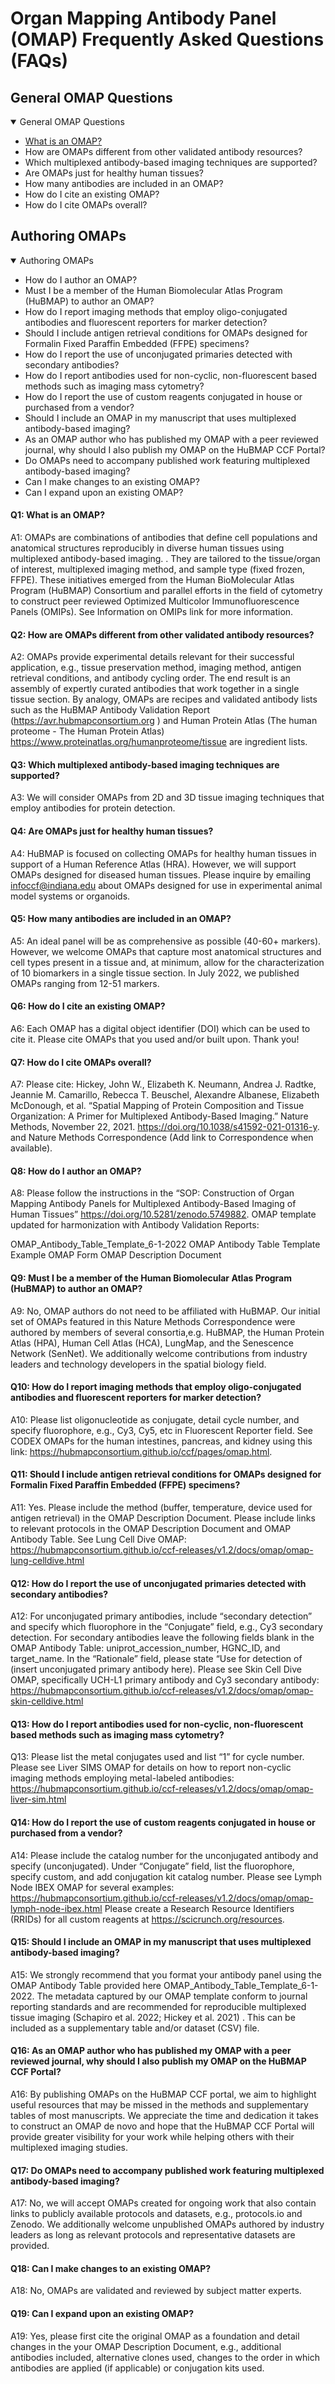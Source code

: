 # Organ Mapping Antibody Panel (OMAP) Frequently Asked Questions (FAQs)
  
## General OMAP Questions
<details open>
<summary>General OMAP Questions</summary>
  <ul>
    <li><a href="#q1-what-is-an-omap">What is an OMAP?</a></li>
    <li>How are OMAPs different from other validated antibody resources?</li>
    <li>Which multiplexed antibody-based imaging techniques are supported?</li>
    <li>Are OMAPs just for healthy human tissues?</li>
    <li>How many antibodies are included in an OMAP?</li>
    <li>How do I cite an existing OMAP?</li>
    <li>How do I cite OMAPs overall?</li>
  </ul>
</details>

## Authoring OMAPs
<details open>
<summary>Authoring OMAPs</summary>
<ul><li>How do I author an OMAP?<br>
<li>Must I be a member of the Human Biomolecular Atlas Program (HuBMAP) to author an OMAP?<br>
<li>How do I report imaging methods that employ oligo-conjugated antibodies and fluorescent reporters for marker detection?<br>
<li>Should I include antigen retrieval conditions for OMAPs designed for Formalin Fixed Paraffin Embedded (FFPE) specimens?<br>
<li>How do I report the use of unconjugated primaries detected with secondary antibodies?<br>
<li>How do I report antibodies used for non-cyclic, non-fluorescent based methods such as imaging mass cytometry?<br>
<li>How do I report the use of custom reagents conjugated in house or purchased from a vendor?<br>
<li>Should I include an OMAP in my manuscript that uses multiplexed antibody-based imaging?<br>
<li>As an OMAP author who has published my OMAP with a peer reviewed journal, why should I also publish my OMAP on the HuBMAP CCF Portal?<br>
<li>Do OMAPs need to accompany published work featuring multiplexed antibody-based imaging?<br>
<li>Can I make changes to an existing OMAP?<br>
<li>Can I expand upon an existing OMAP?<br><ul>
</details>

#### Q1: What is an OMAP?<br>
A1: OMAPs are combinations of antibodies that define cell populations and anatomical structures reproducibly in diverse human tissues using  multiplexed antibody-based  imaging. . They are tailored to the tissue/organ of interest, multiplexed imaging method, and sample type (fixed frozen, FFPE). These initiatives emerged from the Human BioMolecular Atlas Program (HuBMAP) Consortium and parallel efforts in the field of cytometry to construct peer reviewed Optimized Multicolor Immunofluorescence Panels (OMIPs). See Information on OMIPs link for more information.
#### Q2: How are OMAPs different from other validated antibody resources?
A2: OMAPs provide experimental details relevant for their successful application, e.g., tissue preservation method, imaging method, antigen retrieval conditions, and antibody cycling order. The end result is an assembly of expertly curated antibodies that work together in a single tissue section. By analogy, OMAPs are recipes and validated antibody lists such as the HuBMAP Antibody Validation Report (https://avr.hubmapconsortium.org ) and Human Protein Atlas (The human proteome - The Human Protein Atlas) https://www.proteinatlas.org/humanproteome/tissue are ingredient lists.
#### Q3: Which multiplexed antibody-based imaging techniques are supported?
A3: We will consider OMAPs from 2D and 3D tissue imaging techniques that employ antibodies for protein detection.
#### Q4: Are OMAPs just for healthy human tissues?
A4: HuBMAP is focused on collecting OMAPs for healthy human tissues in support of a Human Reference Atlas (HRA). However, we will support OMAPs designed for diseased human tissues. Please inquire by emailing infoccf@indiana.edu about OMAPs designed for use in experimental animal model systems or organoids.
#### Q5: How many antibodies are included in an OMAP?
A5: An ideal panel will be as comprehensive as possible (40-60+ markers). However, we welcome OMAPs that capture most anatomical structures and cell types present in a tissue and, at minimum, allow for the characterization of 10 biomarkers in a single tissue section. In July 2022, we published OMAPs ranging from 12-51 markers. 
#### Q6: How do I cite an existing OMAP?
A6: Each OMAP has a digital object identifier (DOI) which can be used to cite it. Please cite OMAPs that you used and/or built upon. Thank you!
#### Q7: How do I cite OMAPs overall?
A7: Please cite: Hickey, John W., Elizabeth K. Neumann, Andrea J. Radtke, Jeannie M. Camarillo, Rebecca T. Beuschel, Alexandre Albanese, Elizabeth McDonough, et al. “Spatial Mapping of Protein Composition and Tissue Organization: A Primer for Multiplexed Antibody-Based Imaging.” Nature Methods, November 22, 2021. https://doi.org/10.1038/s41592-021-01316-y.
and Nature Methods Correspondence (Add link to Correspondence when available).

#### Q8: How do I author an OMAP?
A8: Please follow the instructions in the “SOP: Construction of Organ Mapping Antibody Panels for Multiplexed Antibody-Based Imaging of Human Tissues” https://doi.org/10.5281/zenodo.5749882. 
OMAP template updated for harmonization with Antibody Validation Reports:

OMAP_Antibody_Table_Template_6-1-2022 OMAP Antibody Table Template
Example OMAP Form OMAP Description Document

#### Q9: Must I be a member of the Human Biomolecular Atlas Program (HuBMAP) to author an OMAP?
A9: No, OMAP authors do not need to be affiliated with HuBMAP.  Our initial set of OMAPs featured in this Nature Methods Correspondence were authored by members of several consortia,e.g. HuBMAP, the Human Protein Atlas (HPA), Human Cell Atlas (HCA), LungMap, and the Senescence Network (SenNet). We additionally welcome contributions from industry leaders and technology developers in the spatial biology field.

#### Q10: How do I report imaging methods that employ oligo-conjugated antibodies and fluorescent reporters for marker detection?
A10: Please list oligonucleotide as conjugate, detail cycle number, and specify fluorophore, e.g., Cy3, Cy5, etc in Fluorescent Reporter field. See CODEX OMAPs for the human intestines, pancreas, and kidney using this link:
https://hubmapconsortium.github.io/ccf/pages/omap.html.

#### Q11: Should I include antigen retrieval conditions for OMAPs designed for Formalin Fixed Paraffin Embedded (FFPE) specimens?
A11: Yes. Please include the method (buffer, temperature, device used for antigen retrieval) in the OMAP Description Document. Please include links to relevant protocols in the OMAP Description Document and OMAP Antibody Table. See Lung Cell Dive OMAP: 
https://hubmapconsortium.github.io/ccf-releases/v1.2/docs/omap/omap-lung-celldive.html

#### Q12: How do I report the use of unconjugated primaries detected with secondary antibodies?
A12: For unconjugated primary antibodies, include “secondary detection” and specify which fluorophore in the “Conjugate” field, e.g., Cy3 secondary detection. For secondary antibodies leave the following fields blank in the OMAP Antibody Table: uniprot_accession_number, HGNC_ID, and target_name. In the “Rationale” field, please state “Use for detection of (insert unconjugated primary antibody here). Please see Skin Cell Dive OMAP, specifically UCH-L1 primary antibody and Cy3 secondary antibody: 
https://hubmapconsortium.github.io/ccf-releases/v1.2/docs/omap/omap-skin-celldive.html 

#### Q13: How do I report antibodies used for non-cyclic, non-fluorescent based methods such as imaging mass cytometry?
Q13: Please list the metal conjugates used and list “1” for cycle number. Please see Liver SIMS OMAP for details on how to report non-cyclic imaging methods employing metal-labeled antibodies: 
https://hubmapconsortium.github.io/ccf-releases/v1.2/docs/omap/omap-liver-sim.html

#### Q14: How do I report the use of custom reagents conjugated in house or purchased from a vendor?
A14: Please include the catalog number for the unconjugated antibody and specify (unconjugated). Under “Conjugate” field, list the fluorophore, specify custom, and add conjugation kit catalog number. Please see Lymph Node IBEX OMAP for several examples: 
https://hubmapconsortium.github.io/ccf-releases/v1.2/docs/omap/omap-lymph-node-ibex.html
Please create a Research Resource Identifiers (RRIDs) for all custom reagents at https://scicrunch.org/resources.

#### Q15: Should I include an OMAP in my manuscript that uses multiplexed antibody-based imaging?
A15: We strongly recommend that you format your antibody panel using the OMAP Antibody Table provided here OMAP_Antibody_Table_Template_6-1-2022. The metadata captured by our OMAP template conform to journal reporting standards and are recommended for reproducible multiplexed tissue imaging (Schapiro et al. 2022; Hickey et al. 2021) . This can be included as a supplementary table and/or dataset (CSV) file.

#### Q16: As an OMAP author who has published my OMAP with a peer reviewed journal, why should I also publish my OMAP on the HuBMAP CCF Portal?
A16: By publishing OMAPs on the HuBMAP CCF portal, we aim to highlight useful resources that may be missed in the methods and supplementary tables of most manuscripts. We appreciate the time and dedication it takes to construct an OMAP de novo and hope that the HuBMAP CCF Portal will provide greater visibility for your work while helping others with their multiplexed imaging studies.

#### Q17: Do OMAPs need to accompany published work featuring multiplexed antibody-based imaging?
A17: No, we will accept OMAPs created for ongoing work that also contain links to publicly available protocols and datasets, e.g., protocols.io and Zenodo. We additionally welcome unpublished OMAPs authored by industry leaders as long as relevant protocols and representative datasets are provided. 

#### Q18: Can I make changes to an existing OMAP?
A18: No, OMAPs are validated and reviewed by subject matter experts.

#### Q19: Can I expand upon an existing OMAP?
A19: Yes, please first cite the original OMAP as a foundation and detail changes in the your OMAP Description Document, e.g., additional antibodies included, alternative clones used, changes to the order in which antibodies are applied (if applicable) or conjugation kits used.




